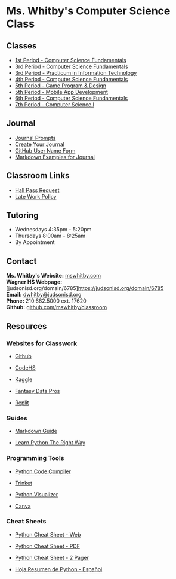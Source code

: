 # Ms. Whitby's Computer Science Class

## Classes
- [1st Period - Computer Science Fundamentals](https://github.com/mswhitby/classroom/blob/main/_docs/classes/1st.md)
- [3rd Period - Computer Science Fundamentals](https://github.com/mswhitby/classroom/blob/main/_docs/classes/3rd.md)
- [3rd Period - Practicum in Information Technology](https://github.com/mswhitby/classroom/blob/main/_docs/classes/practicum.md)
- [4th Period - Computer Science Fundamentals](https://github.com/mswhitby/classroom/blob/main/_docs/classes/4th.md)
- [5th Period - Game Program & Design](https://github.com/mswhitby/classroom/blob/main/_docs/classes/5th.md)
- [5th Period - Mobile App Development](https://github.com/mswhitby/classroom/blob/main/_docs/classes/5th.md)
- [6th Period - Computer Science Fundamentals](https://github.com/mswhitby/classroom/blob/main/_docs/classes/6th.md)
- [7th Period - Computer Science I](https://github.com/mswhitby/classroom/blob/main/_docs/classes/7th.md)

## Journal
- [Journal Prompts](https://github.com/mswhitby/classroom/blob/main/_docs/resources/journal.md)
- [Create Your Journal](https://github.com/mswhitby/classroom/blob/main/_docs/resources/journal_creation.md)
- [GitHub User Name Form](https://forms.gle/PmXU1Prh6c1Tb47H8)
- [Markdown Examples for Journal](https://github.com/mswhitby/classroom/blob/main/_docs/resources/markdown_examples.md)

## Classroom Links
- [Hall Pass Request](https://docs.google.com/forms/d/e/1FAIpQLSfpH1JXsSw0ZeJ65uNOoNwubNk--GSpeFS87BqDsTuL5EI1FQ/viewform)
- [Late Work Policy](https://github.com/mswhitby/classroom/blob/main/_docs/resources/late_work.md)

## Tutoring
- Wednesdays 4:35pm - 5:20pm
- Thursdays 8:00am - 8:25am
- By Appointment

## Contact
**Ms. Whitby's Website:** [mswhitby.com](https://mswhitby.com)<br>
**Wagner HS Webpage:** [judsonisd.org/domain/6785]<https://judsonisd.org/domain/6785><br>
**Email:** <dwhitby@judsonisd.org><br>
**Phone:** 210.662.5000 ext. 17620<br>
**Github:** [github.com/mswhitby/classroom](https://github.com/mswhitby/classroom)<br>

## Resources

### Websites for Classwork

- [Github](https://github.com)

- [CodeHS](https://codehs.com)

- [Kaggle](https://www.kaggle.com/)

- [Fantasy Data Pros](https://www.fantasydatapros.com/)

- [Replit](https://replit.com/team/whs-tbirds)

### Guides

- [Markdown Guide](https://www.markdownguide.org/)

- [Learn Python The Right Way](https://learnpythontherightway.com/#read)

### Programming Tools

- [Python Code Compiler](https://www.onlinegdb.com/)

- [Trinket](https://trinket.io/library/trinkets/create?lang=python3)

- [Python Visualizer](https://pythontutor.com/visualize.html#mode=edit)

- [Canva](https://www.canva.com/brand/join?token=iPrenhf0dFJZAWE5VFeLBg&brandingVariant=edu&referrer=team-invite)

### Cheat Sheets

- [Python Cheat Sheet - Web](https://www.pythoncheatsheet.org/)

- [Python Cheat Sheet - PDF](https://websitesetup.org/wp-content/uploads/2021/04/Python-cheat-sheet-April-2021.pdf)

- [Python Cheat Sheet - 2 Pager](https://perso.limsi.fr/pointal/_media/python:cours:mementopython3-english.pdf)

- [Hoja Resumen de Python - Español](https://perso.limsi.fr/pointal/_media/python:cours:mementopython3-espanol.pdf)
